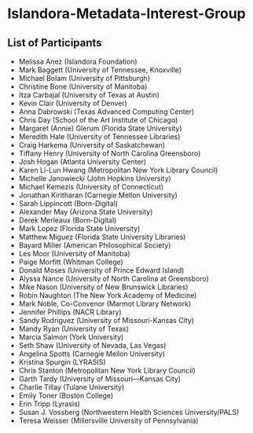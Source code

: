 # Islandora-Metadata-Interest-Group

## List of Participants

* Melissa Anez (Islandora Foundation)
* Mark Baggett (University of Tennessee, Knoxville)
* Michael Bolam (University of Pittsburgh)  
* Christine Bone (University of Manitoba)
* Itza Carbajal (University of Texas at Austin)
* Kevin Clair (University of Denver)
* Anna Dabrowski (Texas Advanced Computing Center)
* Chris Day (School of the Art Institute of Chicago)
* Margaret (Annie) Glerum (Florida State University)
* Meredith Hale (University of Tennessee Libraries)
* Craig Harkema (University of Saskatchewan)
* Tiffany Henry (University of North Carolina Greensboro)
* Josh Hogan (Atlanta University Center)
* Karen Li-Lun Hwang (Metropolitan New York Library Council)
* Michelle Janowiecki (John Hopkins University)
* Michael Kemezis (University of Connecticut)
* Jonathan Kiritharan (Carnegie Mellon University)
* Sarah Lippincott (Born-Digital)
* Alexander May (Arizona State University)
* Derek Merleaux (Born-Digital)
* Mark Lopez (Florida State University)
* Matthew Miguez (Florida State University Libraries)
* Bayard Miller (American Philosophical Society)
* Les Moor (University of Manitoba)
* Paige Morfitt (Whitman College)
* Donald Moses (University of Prince Edward Island)
* Alyssa Nance (University of North Carolina at Greensboro)
* Mike Nason (University of New Brunswick Libraries)
* Robin Naughton (The New York Academy of Medicine)
* Mark Noble, Co-Convenor (Marmot Library Network)
* Jennifer Phillips (NACR Library)
* Sandy Rodriguez (University of Missouri-Kansas City)
* Mandy Ryan (University of Texas)
* Marcia Salmon (York University)
* Seth Shaw (University of Nevada, Las Vegas)
* Angelina Spotts (Carnegie Mellon University)
* Kristina Spurgin (LYRASIS)
* Chris Stanton (Metropolitan New York Library Council)
* Garth Tardy (University of Missouri—Kansas City)
* Charlie Tillay (Tulane University)
* Emily Toner (Boston College)
* Erin Tripp (Lyrasis)
* Susan J. Vossberg (Northwestern Health Sciences University/PALS)
* Teresa Weisser (Millersville University of Pennsylvania)

